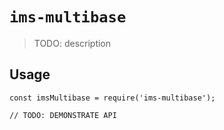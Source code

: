# `ims-multibase`

> TODO: description

## Usage

```
const imsMultibase = require('ims-multibase');

// TODO: DEMONSTRATE API
```
